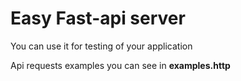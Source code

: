 # Easy Fast-api server
You can use it for testing of your application

Api requests examples you can see in **examples.http**